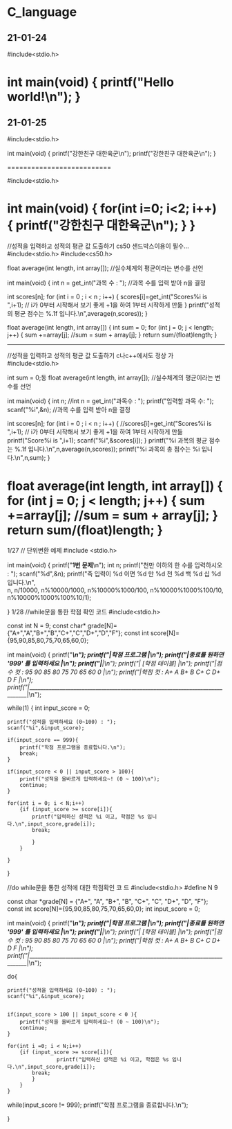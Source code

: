 # C_language

  21-01-24
------------------------
#include<stdio.h>

int main(void)
{
    printf("Hello world!\n");
}
========================


21-01-25
-------------------------
#include<stdio.h>

int main(void)
{
  printf("강한친구 대한육군\n");
  printf("강한친구 대한육군\n");
}

==========================

#include<stdio.h>

int main(void)
{
  for(int i=0; i<2; i++)
  {
    printf("강한친구 대한육군\n");
  }
}
=============================
//성적을 입력하고 성적의 평균 값 도출하기 cs50 샌드박스이용이 필수...
#include<stdio.h>
#include<cs50.h>

float average(int length, int array[]);
//실수체계의 평균이라는 변수를 선언

int main(void)
{
  int n = get_int("과목 수 : ");
  //과목 수를 입력 받아 n을 결정
  
  int scores[n];
  for (int i = 0 ; i < n ; i++)
    {
      scores[i]=get_int("Scores%i is ",i+1); // i가 0부터 시작해서 보기 좋게 +1을 하여 1부터 시작하게 만듦
    }
   printf("성적의 평균 점수는 %.1f 입니다.\n",average(n,scores)); 
}

float average(int length, int array[])
{
  int sum = 0;
  for (int j = 0; j < length; j++)
    {
        sum +=array[j]; //sum = sum + array[j];
    }
    return sum/(float)length;
}

---------------------------------
//성적을 입력하고 성적의 평균 값 도출하기 c나c++에서도 정상 가 
#include<stdio.h>

int sum = 0;동 
float average(int length, int array[]);
//실수체계의 평균이라는 변수를 선언

int main(void)
{
  int n;
  //int n = get_int("과목수 : ");
  printf("입력할 과목 수: ");
  scanf("%i",&n); 
  //과목 수를 입력 받아 n을 결정
  
  int scores[n];
  for (int i = 0 ; i < n ; i++)
    {
      //scores[i]=get_int("Scores%i is ",i+1); // i가 0부터 시작해서 보기 좋게 +1을 하여 1부터 시작하게 만듦
    	printf("Score%i is ",i+1);
		scanf("%i",&scores[i]); 
	}
   printf("%i 과목의  평균 점수는 %.1f 입니다.\n",n,average(n,scores));
   printf("%i 과목의  총 점수는 %i 입니다.\n",n,sum); 
}

float average(int length, int array[])
{
  for (int j = 0; j < length; j++)
    {
        sum +=array[j]; //sum = sum + array[j];
    }
    return sum/(float)length;
}
======================================
1/27
// 단위변환 예제 
#include <stdio.h>

int main(void)
{
	printf("********************1번 문제********************\n");
	int n;
	printf("천만 이하의 한 수를 입력하시오 : ");
	scanf("%d",&n);
	printf("즉 입력이 %d 이면 %d 만 %d 천 %d 백 %d 십 %d 입니다.\n",\
	n, n/10000, n%10000/1000, n%10000%1000/100, n%10000%1000%100/10, n%10000%1000%100%10/1);
	

}
1/28
//while문을 통한 학점 확인 코드 
#include<stdio.h>


const int N = 9; 
const char* grade[N]={"A+","A","B+","B","C+","C","D+","D","F"};
const int score[N]={95,90,85,80,75,70,65,60,0};

int main(void)
{
  printf("_______________________________________________________________________________\n");
  printf("|학점 프로그램                                                                 |\n");
  printf("|종료를 원하면 '999' 를 입력하세요                                             |\n");
  printf("|______________________________________________________________________________|\n");
  printf("|                                [학점 테이블]                                 |\n");
  printf("|점수 컷 : 95     90      85      80      75      70      65      60      0    |\n");
  printf("|학점 컷 : A+     A       B+      B       C+      C       D+      D       F    |\n");
  printf("|______________________________________________________________________________|\n");



  while(1)
  {
	int input_score = 0;
	
    printf("성적을 입력하세요 (0~100) : ");
    scanf("%i",&input_score);

	if(input_score == 999){
    	printf("학점 프로그램을 종료합니다.\n");
    	break;  
  	}
    
    if(input_score < 0 || input_score > 100){
		printf("성적을 올바르게 입력하세요~! (0 ~ 100)\n");
		continue;
	}
		
    for(int i = 0; i < N;i++)
		{if (input_score >= score[i]){
      		printf("입력하신 성적은 %i 이고, 학점은 %s 입니다.\n",input_score,grade[i]);
      		break;		
					
			}
		}

  	}	
    

}

//do while문을 통한 성적에 대한 학점확인 코 드 
#include<stdio.h>
#define N 9


const char *grade[N] = {"A+", "A", "B+", "B", "C+", "C", "D+", "D", "F"};
const int score[N]={95,90,85,80,75,70,65,60,0};
int input_score = 0;

int main(void)
{
  printf("_______________________________________________________________________________\n");
  printf("|학점 프로그램                                                                 |\n");
  printf("|종료를 원하면 '999' 를 입력하세요                                             |\n");
  printf("|______________________________________________________________________________|\n");
  printf("|                                [학점 테이블]                                 |\n");
  printf("|점수 컷 : 95     90      85      80      75      70      65      60      0    |\n");
  printf("|학점 컷 : A+     A       B+      B       C+      C       D+      D       F    |\n");
  printf("|______________________________________________________________________________|\n");


do{
    
    printf("성적을 입력하세요 (0~100) : ");
    scanf("%i",&input_score);
    
    
    if(input_score > 100 || input_score < 0 ){
		printf("성적을 올바르게 입력하세요~! (0 ~ 100)\n");
		continue;
	}
		
    for(int i =0; i < N;i++)
		{if (input_score >= score[i]){
      				printf("입력하신 성적은 %i 이고, 학점은 %s 입니다.\n",input_score,grade[i]);
      		break;						
			}
		}
	}     
  while(input_score != 999);
    printf("학점 프로그램을 종료합니다.\n");

}



